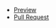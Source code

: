  - [Preview](https://github.com/EVolokhin/FE_20_REPO/)
 - [Pull Request](https://github.com/your-name/your-repo/pull/1/files)
